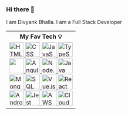 ### Hi there 👋
I am Divyank Bhalla. I am a Full Stack Developer

<table>
  <tr>
    <th>My Fav Tech 💡 </th>
  </tr>
  <tr>
    <td>
      <a href="https://www.w3.org/html/">
        <img src="https://upload.wikimedia.org/wikipedia/commons/thumb/6/61/HTML5_logo_and_wordmark.svg/600px-HTML5_logo_and_wordmark.svg.png" alt="HTML5 Logo" width="40">
      </a>
      <a href="https://developer.mozilla.org/en-US/docs/Web/CSS">
        <img src="https://cdn.jsdelivr.net/gh/devicons/devicon/icons/css3/css3-original.svg" alt="CSS Icon" width="40">
      </a>
      <a href="https://developer.mozilla.org/en-US/docs/Web/JavaScript">
        <img src="https://cdn.jsdelivr.net/gh/devicons/devicon/icons/javascript/javascript-original.svg" alt="JavaScript Icon" width="40">
      </a>
      <a href="https://www.typescriptlang.org/">
        <img src="https://cdn.iconscout.com/icon/free/png-256/free-typescript-3629713-3030764.png" alt="TypeScript Icon" width="40">
      </a> <br />
      <a href="https://reactjs.org/">
        <img src="https://cdn.jsdelivr.net/gh/devicons/devicon/icons/react/react-original.svg" alt "React Icon" width="40">
      </a>
      <a href="https://angular.io/">
        <img src="https://angular.io/assets/images/logos/angular/angular.png" alt="Angular Icon" width="40">
      </a>
      <a href="https://nodejs.org/">
        <img src="https://cdn.jsdelivr.net/gh/devicons/devicon/icons/nodejs/nodejs-original.svg" alt="Node.js Icon" width="40">
      </a>
      <a href="https://www.java.com/">
        <img src="https://cdn.jsdelivr.net/gh/devicons/devicon/icons/java/java-original.svg" alt="Java Icon" width="40">
      </a> <br />
      <a href="https://www.mongodb.com/">
        <img src="https://cdn.jsdelivr.net/gh/devicons/devicon/icons/mongodb/mongodb-original.svg" alt="MongoDB Icon" width="40">
      </a>
      <a href="https://www.w3schools.com/sql/">
        <img src="https://static-00.iconduck.com/assets.00/sql-database-sql-azure-icon-1955x2048-4pmty46t.png" alt="SQL Icon" width="40">
      </a>
      <a href="https://vuejs.org/">
        <img src="https://static-00.iconduck.com/assets.00/vue-js-icon-2048x1766-btrgkrhi.png" alt="Vue.js Icon" width="40">
      </a>
      <a href="https://reactnative.dev/">
        <img src="https://cdn.jsdelivr.net/gh/devicons/devicon/icons/react/react-original.svg" alt="React Native Icon" width="40">
      </a> <br />
      <a href="https://developer.android.com/">
        <img src="https://cdn-icons-png.flaticon.com/512/174/174836.png" alt="Android Icon" width="40">
      </a>
      <a href="https://jestjs.io/">
        <img src="https://encrypted-tbn0.gstatic.com/images?q=tbn:ANd9GcRxxa4idev4vX3KrS8iuLqoua8WbiDuHaNgEnLLbcw&s" alt="Jest Icon" width="40">
      </a>
      <a href="https://aws.amazon.com/">
        <img src="https://upload.wikimedia.org/wikipedia/commons/thumb/5/5c/AWS_Simple_Icons_AWS_Cloud.svg/1024px-AWS_Simple_Icons_AWS_Cloud.svg.png" alt="AWS Icon" width="40">
      </a>
      <a href="https://cloud.google.com/">
        <img src="https://static-00.iconduck.com/assets.00/google-cloud-icon-2048x1646-7admxejz.png" alt="Cloud Icon" width="40">
      </a>
    </td>
  </tr>
</table>
